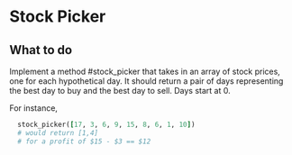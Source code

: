 # Stock Picker

## What to do

Implement a method #stock_picker that takes in an array of stock prices, one for each hypothetical day. It should return a pair of days representing the best day to buy and the best day to sell. Days start at 0.

For instance,
``` ruby
  stock_picker([17, 3, 6, 9, 15, 8, 6, 1, 10])
  # would return [1,4]  
  # for a profit of $15 - $3 == $12
  ```
